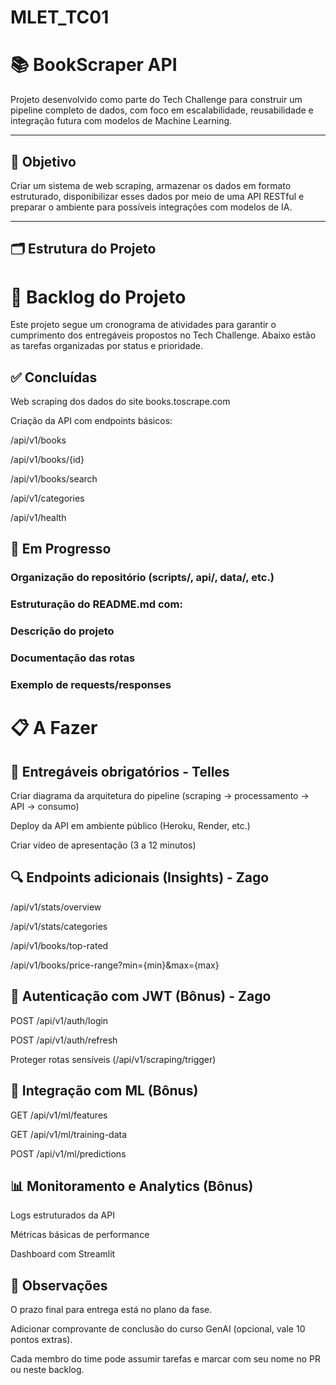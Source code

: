 # MLET_TC01

# 📚 BookScraper API

Projeto desenvolvido como parte do Tech Challenge para construir um pipeline completo de dados, com foco em escalabilidade, reusabilidade e integração futura com modelos de Machine Learning.

---

## 🧠 Objetivo

Criar um sistema de web scraping, armazenar os dados em formato estruturado, disponibilizar esses dados por meio de uma API RESTful e preparar o ambiente para possíveis integrações com modelos de IA.

---

## 🗂️ Estrutura do Projeto



# 🔖 Backlog do Projeto
Este projeto segue um cronograma de atividades para garantir o cumprimento dos entregáveis propostos no Tech Challenge. Abaixo estão as tarefas organizadas por status e prioridade.

## ✅ Concluídas
 Web scraping dos dados do site books.toscrape.com

 Criação da API com endpoints básicos:

/api/v1/books

/api/v1/books/{id}

/api/v1/books/search

/api/v1/categories

/api/v1/health

## 🚧 Em Progresso
   ### Organização do repositório (scripts/, api/, data/, etc.)

   ### Estruturação do README.md com:

   ### Descrição do projeto

   ### Documentação das rotas

   ### Exemplo de requests/responses

# 📋 A Fazer
## 🎯 Entregáveis obrigatórios - Telles
 Criar diagrama da arquitetura do pipeline (scraping → processamento → API → consumo)

 Deploy da API em ambiente público (Heroku, Render, etc.)

 Criar vídeo de apresentação (3 a 12 minutos)

## 🔍 Endpoints adicionais (Insights) - Zago
 /api/v1/stats/overview

 /api/v1/stats/categories

 /api/v1/books/top-rated

 /api/v1/books/price-range?min={min}&max={max}

## 🔐 Autenticação com JWT (Bônus) - Zago
 POST /api/v1/auth/login

 POST /api/v1/auth/refresh

 Proteger rotas sensíveis (/api/v1/scraping/trigger)

## 🧠 Integração com ML (Bônus)
 GET /api/v1/ml/features

 GET /api/v1/ml/training-data

 POST /api/v1/ml/predictions

## 📊 Monitoramento e Analytics (Bônus)
 Logs estruturados da API

 Métricas básicas de performance

 Dashboard com Streamlit

## 🧠 Observações
O prazo final para entrega está no plano da fase.

Adicionar comprovante de conclusão do curso GenAI (opcional, vale 10 pontos extras).

Cada membro do time pode assumir tarefas e marcar com seu nome no PR ou neste backlog.